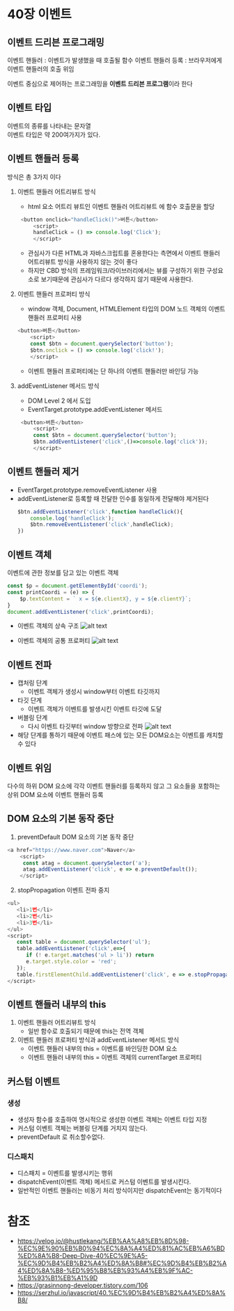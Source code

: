 # 40장 이벤트

## 이벤트 드리븐 프로그래밍
이벤트 핸들러 : 이벤트가 발생했을 때 호출될 함수
이벤트 핸들러 등록 : 브라우저에게 이벤트 핸들러의 호출 위임

이벤트 중심으로 제어하는 프로그래밍을 **이벤트 드리븐 프로그램**이라 한다

## 이벤트 타입
이벤트의 종류를 나타내는 문자열 <br>
이벤트 타입은 약 200여가지가 있다.

## 이벤트 핸들러 등록
방식은 총 3가지 이다

1. 이벤트 핸들러 어트리뷰트 방식
   - html 요소 어트리 뷰트인  이벤트 핸들러 어트리뷰트 에 함수 호출문을 할당
   ```js
    <button onclick="handleClick()">버튼</button>
        <script>
        handleClick = () => console.log('Click');
        </script>
   ```
   - 관심사가 다른 HTML과 자바스크립트를 혼용한다는 측면에서 이벤트 핸들러 어트리뷰트 방식을 사용하지 않는 것이 좋다
   - 하지만 CBD 방식의 프레임워크/라이브러리에서는 뷰를 구성하기 위한 구성요소로 보기때문에 관심사가 다르다 생각하지 않기 때문에 사용한다.

2. 이벤트 핸들러 프로퍼티 방식
   - window 객체, Document, HTMLElement 타입의 DOM 노드 객체의 이벤트 핸들러 프로퍼티 사용
    ```js
    <button>버튼</button>
        <script>
        const $btn = document.querySelector('button');
        $btn.onclick = () => console.log('click!');
        </script>
   ```
   - 이벤트 핸들러 프로퍼티에는 단 하나의 이벤트 핸들러만 바인딩 가능
3. addEventListener 메서드 방식
   - DOM Level 2 에서 도입
   - EventTarget.prototype.addEventListener 메서드
   ```js
    <button>버튼</button>
        <script>
        const $btn = document.querySelector('button');
        $btn.addEventListener('click',()=>console.log('click'));
        </script>
   ```

## 이벤트 핸들러 제거
- EventTarget.prototype.removeEventListener 사용
- addEventListener로 등록할 때 전달한 인수를 동일하게 전달해야 제거된다
    ```js
    $btn.addEventListener('click',function handleClick(){
        console.log('handleClick');
        $btn.removeEventListener('click',handleClick);
    })
    ```

## 이벤트 객체
이벤트에 관한 정보를 담고 있는 이벤트 객체
```js
const $p = document.getElementById('coordi');
const printCoordi = (e) => {
    $p.textContent = ` x = ${e.clientX}, y = ${e.clientY}`;
}
document.addEventListener('click',printCoordi);
```
- 이벤트 객체의 상속 구조
![alt text](image-1.png)

- 이벤트 객체의 공통 프로퍼티
![alt text](image.png)

## 이벤트 전파
- 캡처링 단계
  - 이벤트 객체가 생성시 window부터 이벤트 타깃까지
- 타깃 단계
  - 이벤트 객체가 이벤트를 발생시킨 이벤트 타깃에 도달
- 버블링 단계
  - 다시 이벤트 타깃부터 window 방향으로 전파
![alt text](image-2.png)
- 해당 단계를 통하기 때문에 이벤트 패스에 있는 모든 DOM요소는 이벤트를 캐치할수 있다
  
## 이벤트 위임
다수의 하위 DOM 요소에 각각 이벤트 핸들러를 등록하지 않고 그 요소들을 포함하는 상위 DOM 요소에 이벤트 핸들러 등록

## DOM 요소의 기본 동작 중단
1. preventDefault 
DOM 요소의 기본 동작 중단
```js
<a href="https://www.naver.com">Naver</a> 
    <script>
     const atag = document.querySelector('a');
     atag.addEventListener('click', e => e.preventDefault());
    </script>
```
2. stopPropagation 
이벤트 전파 중지
```js
<ul>
   <li>1번</li>
   <li>2번</li>
   <li>3번</li>
</ul>
<script>
   const table = document.querySelector('ul');
   table.addEventListener('click',e=>{
      if (! e.target.matches('ul > li')) return
      e.target.style.color = 'red';
   });
   table.firstElementChild.addEventListener('click', e => e.stopPropagation());
</script>
```

## 이벤트 핸들러 내부의 this
1. 이벤트 핸들러 어트리뷰트 방식
   - 일반 함수로 호출되기 때문에 this는 전역 객체
2. 이벤트 핸들러 프로퍼티 방식과 addEventListener 메서드 방식
   - 이벤트 핸들러 내부의 this = 이벤트를 바인딩한 DOM 요소
   - 이벤트 핸들러 내부의 this = 이벤트 객체의 currentTarget 프로퍼티

## 커스텀 이벤트
### 생성
- 생성자 함수를 호출하여 명시적으로 생성한 이벤트 객체는 이벤트 타입 지정
- 커스텀 이벤트 객체는 버블링 단계를 거치지 않는다.
- preventDefault 로 취소할수없다.
### 디스패치
- 디스패치 = 이벤트를 발생시키는 행위
- dispatchEvent(이벤트 객체) 메서드로 커스텀 이벤트를 발생시킨다.
- 일반적인 이벤트 핸들러는 비동기 처리 방식이지만 dispatchEvent는 동기적이다

# 참조
- https://velog.io/@hustlekang/%EB%AA%A8%EB%8D%98-%EC%9E%90%EB%B0%94%EC%8A%A4%ED%81%AC%EB%A6%BD%ED%8A%B8-Deep-Dive-40%EC%9E%A5-%EC%9D%B4%EB%B2%A4%ED%8A%B8#%EC%9D%B4%EB%B2%A4%ED%8A%B8-%ED%95%B8%EB%93%A4%EB%9F%AC-%EB%93%B1%EB%A1%9D
- https://grasinnong-developer.tistory.com/106
- https://serzhul.io/javascript/40.%EC%9D%B4%EB%B2%A4%ED%8A%B8/